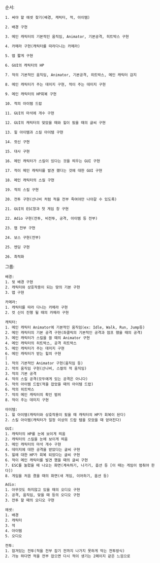 
순서: 

	1. 써야 할 에셋 찾기(배경, 캐릭터, 적, 아이템)

	2. 배경 구현

	3. 메인 캐릭터의 기본적인 움직임, Animator, 기본공격, 히트박스 구현

	4. 카메라 구현(캐릭터를 따라다니는 카메라)

	5. 맵 짧게 구현

	6. GUI의 캐릭터의 HP

	7. 적의 기본적인 움직임, Animator, 기본공격, 히트박스, 메인 캐릭터 감지

	8. 메인 캐릭터가 주는 데미지 구현, 적이 주는 데미지 구현

	9. 메인 캐릭터의 HP회복 구현

	10. 적의 아이템 드랍

	11. GUI의 마석에 개수 구현

	12. GUI의 캐릭터의 맞았을 때와 힐이 됬을 때의 글씨 구현

	13. 힐 아이템과 스킬 아이템 구현

	14. 컷신 구현

	15. 대사 구현

	16. 메인 캐릭터가 스킬이 있다는 것을 띄우는 GUI 구현

	17. 적이 메인 캐릭터를 발견 했다는 것에 대한 GUI 구현

	18. 메인 캐릭터의 스킬 구현

	19. 적의 스킬 구현

	20. 전투 구현(산나비 처럼 적을 전부 죽여야만 나아갈 수 있도록)

	21. GUI의 ESC창과 첫 게임 창 구현

	22. Adio 구현(전투, 비전투, 공격, 아이템 등 전부)

	23. 맵 전부 구현

	24. 보스 구현(전부)

	25. 엔딩 구현

	26. 최적화

그룹:
	
	배경:
	1. 뒷 배경 구현
	2. 캐릭터와 상호작용이 되는 땅의 기본 구현
	3. 맵 구현

	카메라:
	1. 캐릭터를 따라 다니는 카메라 구현
	2. 컷 신이 진행 될 때의 카메라 구현

	캐릭터:
	1. 메인 캐릭터 Animator에 기본적인 움직임(ex: Idle, Walk, Run, Jump등)
	2. 메인 캐릭터의 기본 공격 구현(좌클릭의 기본적인 공격과 점프 했을 때의 공격)
	3. 메인 캐릭터가 스킬을 쓸 때의 Animator 구현
	4. 메인 캐릭터의 히트박스, 공격 히트박스
	5. 메인 캐릭터가 주는 데미지 구현
	6. 메인 캐릭터가 받는 힐의 구현
	|
	1. 적의 기본적인 Animator 구현(움직임 등)
	2. 적의 움직임 구현(산나비, 스컬의 적 움직임)
	3. 적의 기본 공격
	4. 적의 스킬 공격(모두에게 있는 공격은 아니다)
	5. 적의 아이템 드랍(적을 잡았을 때의 아이템 드랍)
	6. 적의 히트박스
	7. 적의 메인 캐릭터의 확인 범위
    8. 적이 주는 데미지 구현

	아이템:
	1. 힐 아이템(캐릭터와 상호작용이 됬을 때 캐릭터의 HP가 회복이 된다)
	2. 스킬 아이템(캐릭터가 일정 이상의 드랍 템을 모았을 때 얻어진다)

	GUI:
	1. 캐릭터의 HP를 눈에 보이게 띄움
	2. 캐릭터의 스킬을 눈에 보이게 띄움
	3. 메인 캐릭터의 마석 개수 구현
	4. 데미지에 대한 공격을 받았다는 글씨 구현
	5. 힐에 대한 HP가 회복 되었다는 글씨 구현
	6. 적이 메인 캐릭터를 발견 했을 때의 글씨 구현
	7. ESC를 눌렀을 때 나오는 화면(계속하기, 나가기, 옵션 등 [이 때는 게임이 멈춰야 한다])
	8. 게임을 처음 켰을 때의 화면(새 게임, 이어하기, 옵션 등)

	Adio:
	1. 아무것도 하지않고 있을 때의 오디오 구현
	2. 공격, 움직임, 맞을 때 등의 오디오 구현
	3. 전투 할 때의 오디오 구현

	에셋:
	1. 배경
	2. 캐릭터
	3. 적
	4. 아이템
	5. 오디오

	전투:
	1. 잠겨있는 전투(적을 전부 잡기 전까지 나가지 못하게 막는 전투방식)
	2. 가능 하다면 적을 전부 잡으면 다시 적이 생기는 2페이지 같은 느낌으로
